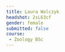 ```yaml
---
title: Laura Wolczyk
headshot: 2sL63cf
gender: female
submitted: false
course:
 - Zoology BSc
---
```

